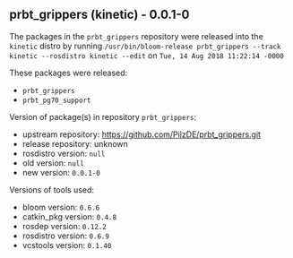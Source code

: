 ## prbt_grippers (kinetic) - 0.0.1-0

The packages in the `prbt_grippers` repository were released into the `kinetic` distro by running `/usr/bin/bloom-release prbt_grippers --track kinetic --rosdistro kinetic --edit` on `Tue, 14 Aug 2018 11:22:14 -0000`

These packages were released:
- `prbt_grippers`
- `prbt_pg70_support`

Version of package(s) in repository `prbt_grippers`:

- upstream repository: https://github.com/PilzDE/prbt_grippers.git
- release repository: unknown
- rosdistro version: `null`
- old version: `null`
- new version: `0.0.1-0`

Versions of tools used:

- bloom version: `0.6.6`
- catkin_pkg version: `0.4.8`
- rosdep version: `0.12.2`
- rosdistro version: `0.6.9`
- vcstools version: `0.1.40`


